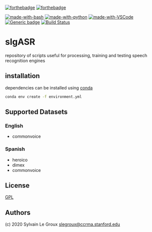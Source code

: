 [![forthebadge](https://forthebadge.com/images/badges/made-with-python.svg)](https://forthebadge.com)
[![forthebadge](https://forthebadge.com/images/badges/built-with-love.svg)](https://forthebadge.com)

[![made-with-bash](https://img.shields.io/badge/Made%20with-Bash-1f425f.svg)](https://www.gnu.org/software/bash/)
[![made-with-python](https://img.shields.io/badge/Made%20with-Python-1f425f.svg)](https://www.python.org/)
[![made-with-VSCode](https://img.shields.io/badge/Made%20with-VSCode-1f425f.svg)](https://code.visualstudio.com/)
[![Generic badge](https://img.shields.io/badge/Made%20for-Kaldi-1f425f.svg)](https://shields.io/)
[![Build Status](https://travis-ci.com/slegroux/slgASR.svg?branch=master)](https://travis-ci.com/slegroux/slgASR)

# slgASR
repository of scripts useful for processing, training and testing speech recognition engines

## installation
dependencies can be installed using [conda](https://docs.conda.io/projects/conda/en/latest/user-guide/install/)
``` bash
conda env create -f environment.yml
```

## Supported Datasets
### English
- commonvoice
### Spanish
- heroico
- dimex
- commonvoice

## License
[GPL](https://www.gnu.org/licenses/gpl-3.0-standalone.html)

## Authors
(c) 2020 Sylvain Le Groux <slegroux@ccrma.stanford.edu>




